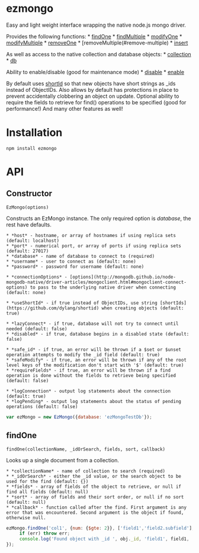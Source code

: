 ezmongo
==============

Easy and light weight interface wrapping the native node.js mongo driver.

Provides the following functions:
    * [findOne](#find-one)
    * [findMultiple](#find-multiple)
    * [modifyOne](#modify-one)
    * [modifyMultiple](#modify-multiple)
    * [removeOne](#remove-one)
    * [removeMultiple(#remove-multiple)
    * [insert](#insert)

As well as access to the native collection and database objects:
    * [collection](#collection)
    * [db](#db)

Ability to enable/disable (good for maintenance mode)
    * [disable](#disable)
    * [enable](#enable)

By default uses [shortId](https://github.com/dylang/shortid) so that new objects have short strings as _ids instead of ObjectIDs.
Also allows by default has protections in place to prevent accidentally clobbering an object on update.
Optional ability to require the fields to retrieve for find() operations to be specified (good for performance!)
And many other features as well!

Installation
============

    npm install ezmongo

API
=============

## Constructor ##

```EzMongo(options)```

Constructs an EzMongo instance. The only required option is *database*, the rest have defaults.

    * *host* - hostname, or array of hostnames if using replica sets (default: localhost)
    * *port* - numerical port, or array of ports if using replica sets (default: 27017)
    * *database* - name of database to connect to (required)
    * *username* - user to connect as (default: none)
    * *password* - password for username (default: none)

    * *connectionOptions* - [options](http://mongodb.github.io/node-mongodb-native/driver-articles/mongoclient.html#mongoclient-connect-options) to pass to the underlying native driver when connecting (default: none)

    * *useShortId* - if true instead of ObjectIDs, use string [shortIds](https://github.com/dylang/shortid) when creating objects (default: true)

    * *lazyConnect* - if true, database will not try to connect until needed (default: false)
    * *disabled* - if true, database begins in a disabled state (default: false)

    * *safe_id* - if true, an error will be thrown if a $set or $unset operation attempts to modify the _id field (default: true)
    * *safeModify* - if true, an error will be thrown if any of the root level keys of the modification don't start with '$' (default: true)
    * *requireFields* - if true, an error will be thrown if a find operation is done without the fields to retrieve being specified (default: false)

    * *logConnection* - output log statements about the connection (default: true)
    * *logPending* - output log statements about the status of pending operations (default: false)

```javascript
var ezMongo = new EzMongo({database: 'ezMongoTestDb'});
```

## findOne ##

```findOne(collectionName, _idOrSearch, fields, sort, callback)```

Looks up a single document from a collection.

    * *collectionName* - name of collection to search (required)
    * *_idOrSearch* - either the _id value, or the search object to be used for the find (default: {})
    * *fields* - array of fields of the object to retrieve, or null if find all fields (default: null)
    * *sort* - array of fields and their sort order, or null if no sort (default: null)
    * *callback* - function called after the find. First argument is any error that was encountered. Second argument is the object if found, otherwise null.

```javascript
ezMongo.findOne('col1', {num: {$gte: 2}}, ['field1','field2.subfield'], [['rank','asc']], function(err, obj) {
     if (err) throw err;
     console.log('Found object with _id ', obj._id, 'field1', field1, 'and subfield', obj.field2.subfield);
});
```

